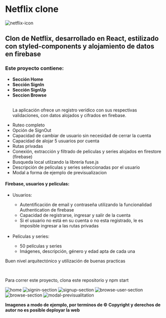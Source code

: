 # Netflix clone   

![netflix-icon](https://user-images.githubusercontent.com/73530778/145063958-295e2c5c-e4b3-4de5-822c-9e6e6fe683dd.png)


## Clon de Netflix, desarrollado en React, estilizado con styled-components y alojamiento de datos en firebase

<h3>Este proyecto contiene: </h3>

  <ul>
     <li><strong>Sección Home</strong></li>
     <li><strong>Sección SignIn</strong></li>
     <li><strong>Sección SignUp</strong></li>
     <li><strong>Seccion Browse</strong></li>
       <br/>
      <p>La aplicación ofrece un registro verídico con sus respectivas validaciones, con datos alojados y cifrados en firebase.</p>
     <li>Ruteo completo</li>
     <li>Opción de SignOut</li>
     <li>Capacidad de cambiar de usuario sin necesidad de cerrar la cuenta</li>
     <li>Capacidad de alojar 5 usuarios por cuenta</li>
     <li>Rutas privadas</li>
     <li>Conexión, extracción y filtrado de peliculas y series alojados en firestore (firebase)</li>
     <li>Busqueda local utilzando la librería fuse.js</li>
     <li>Descripción de películas y series seleccionadas por el usuario</li>
     <li>Modal a forma de ejemplo de previsualizacion</li>  
  
  </ul>

  <h4>Firebase, usuarios y peliculas:</h4>

  <ul>
  <li>Usuarios:</li>
  <ul>
    <li>Autentificación de email y contraseña utilizando la funcionalidad Authentication de firebase</li>
    <li>Capacidad de registrarse, ingresar y salir de la cuenta</li>  
    <li>Si el usuario no está en su cuenta o no esta registrado, le es imposible ingresar a las rutas privadas </li>
  </ul>
    <br/>
  <li>Películas y series: </li>
  <ul>
    <li>50 películas y series</li>
    <li>Imágenes, descripción, género y edad apta de cada una</li>  
  </ul> 
  </ul>
  
<p>Buen nivel arquitectónico y utilización de buenas practicas</p>
    <br/>
<p>Para correr este proyecto, clona este repositorio y npm start</p>

![home](https://user-images.githubusercontent.com/73530778/145051552-aa38eac5-5de5-4cab-b2a6-4f6abf6bcbce.jpg)
![signin-section](https://user-images.githubusercontent.com/73530778/145051620-a4fd3f3c-0331-45c6-8af1-eeba801ebdff.jpg)
![signup-section](https://user-images.githubusercontent.com/73530778/145051631-e8a700a9-5fb9-482c-9cb4-332bcc5d5e75.jpg)
![browse-user-section](https://user-images.githubusercontent.com/73530778/145051650-8bf13502-edfd-4a1a-9e2e-99235854df97.png)
![browse-section](https://user-images.githubusercontent.com/73530778/145051659-d603d5a1-fd7e-451e-baf1-b178b1a28463.jpg)
![modal-previsualitation](https://user-images.githubusercontent.com/73530778/145051666-2077bad6-530f-4397-b689-f5fa7874fabc.jpg)

<strong>Imagenes a modo de ejemplo, por terminos de © Copyright y derechos de autor no es posible deployar la web</strong>

